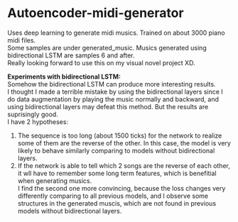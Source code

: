 # Autoencoder-midi-generator
Uses deep learning to generate midi musics. Trained on about 3000 piano midi files. <br />
Some samples are under generated_music. Musics generated using bidirectional LSTM are samples 6 and after. <br />
Really looking forward to use this on my visual novel project XD. <br />

**Experiments with bidirectional LSTM:**<br />
Somehow the bidirectional LSTM can produce more interesting results. <br />
I thought I made a terrible mistake by using the bidirectional layers since I do data augmentation by playing the music normally and backward, and using bidirectional layers may defeat this method. But the results are suprisingly good.<br />
I have 2 hypotheses:<br />
1. The sequence is too long (about 1500 ticks) for the network to realize some of them are the reverse of the other. In this case, the model is very likely to behave similarly comparing to models without bidirectional layers.<br />
2. If the network is able to tell which 2 songs are the reverse of each other, it wll have to remember some long term features, which is benefitial when generating musics. <br />
I find the second one more convincing, because the loss changes very differently comparing to all previous models, and I observe some structures in the generated muscis, which are not found in previous models without bidirectional layers.<br />
